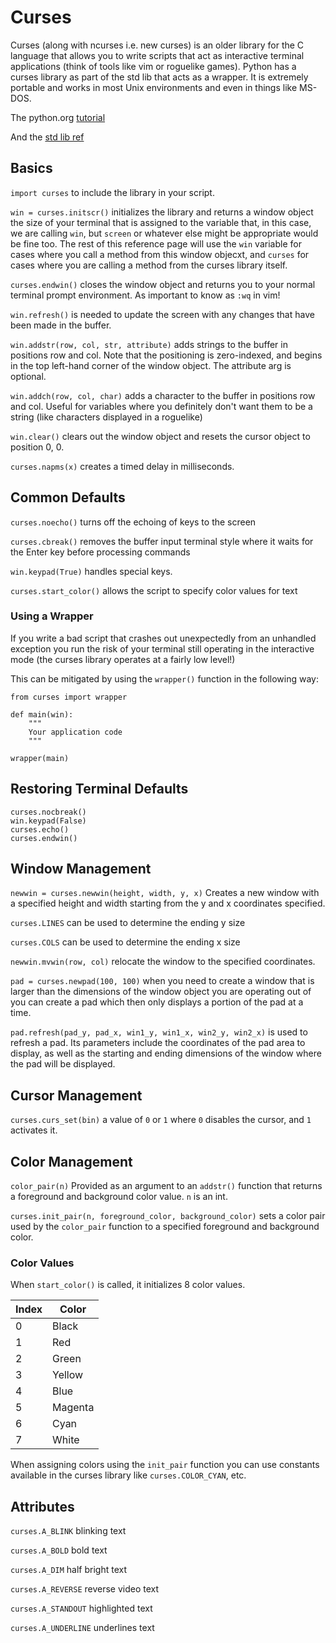 # Curses

Curses (along with ncurses i.e. new curses) is an older library for the C language that allows you to write scripts that act as interactive terminal applications (think of tools like vim or roguelike games). Python has a curses library as part of the std lib that acts as a wrapper. It is extremely portable and works in most Unix environments and even in things like MS-DOS.

The python.org [tutorial](https://docs.python.org/3/howto/curses.html#curses-howto)

And the [std lib ref](https://docs.python.org/3/library/curses.html)

## Basics

`import curses` to include the library in your script.

`win = curses.initscr()` initializes the library and returns a window object the size of your terminal that is assigned to the variable that, in this case, we are calling `win`, but `screen` or whatever else might be appropriate would be fine too. The rest of this reference page will use the `win` variable for cases where you call a method from this window objecxt, and `curses` for cases where you are calling a method from the curses library itself.

`curses.endwin()` closes the window object and returns you to your normal terminal prompt environment. As important to know as `:wq` in vim!

`win.refresh()` is needed to update the screen with any changes that have been made in the buffer.

`win.addstr(row, col, str, attribute)` adds strings to the buffer in positions row and col. Note that the positioning is zero-indexed, and begins in the top left-hand corner of the window object. The attribute arg is optional.

`win.addch(row, col, char)` adds a character to the buffer in positions row and col. Useful for variables where you definitely don't want them to be a string (like characters displayed in a roguelike)

`win.clear()` clears out the window object and resets the cursor object to position 0, 0.

`curses.napms(x)` creates a timed delay in milliseconds.

## Common Defaults

`curses.noecho()` turns off the echoing of keys to the screen

`curses.cbreak()` removes the buffer input terminal style where it waits for the Enter key before processing commands

`win.keypad(True)` handles special keys.

`curses.start_color()` allows the script to specify color values for text

### Using a Wrapper

If you write a bad script that crashes out unexpectedly from an unhandled exception you run the risk of your terminal still operating in the interactive mode (the curses library operates at a fairly low level!)

This can be mitigated by using the `wrapper()` function in the following way:

```
from curses import wrapper

def main(win):
    """
    Your application code
    """

wrapper(main)
```

## Restoring Terminal Defaults

```
curses.nocbreak()
win.keypad(False)
curses.echo()
curses.endwin()
```

## Window Management

`newwin = curses.newwin(height, width, y, x)` Creates a new window with a specified height and width starting from the y and x coordinates specified.

`curses.LINES` can be used to determine the ending y size

`curses.COLS` can be used to determine the ending x size

`newwin.mvwin(row, col)` relocate the window to the specified coordinates.

`pad = curses.newpad(100, 100)` when you need to create a window that is larger than the dimensions of the window object you are operating out of you can create a pad which then only displays a portion of the pad at a time.

`pad.refresh(pad_y, pad_x, win1_y, win1_x, win2_y, win2_x)` is used to refresh a pad. Its parameters include the coordinates of the pad area to display, as well as the starting and ending dimensions of the window where the pad will be displayed.

## Cursor Management

`curses.curs_set(bin)` a value of `0` or `1` where `0` disables the cursor, and `1` activates it.

## Color Management

`color_pair(n)` Provided as an argument to an `addstr()` function that returns a foreground and background color value. `n` is an int.

`curses.init_pair(n, foreground_color, background_color)` sets a color pair used by the `color_pair` function to a specified foreground and background color.

### Color Values

When `start_color()` is called, it initializes 8 color values.

| Index | Color   |
| ----- | -----   |
| 0     | Black   |
| 1     | Red     |
| 2     | Green   |
| 3     | Yellow  |
| 4     | Blue    |
| 5     | Magenta |
| 6     | Cyan    |
| 7     | White   |

When assigning colors using the `init_pair` function you can use constants available in the curses library like `curses.COLOR_CYAN`, etc.

## Attributes

`curses.A_BLINK` blinking text

`curses.A_BOLD` bold text

`curses.A_DIM` half bright text

`curses.A_REVERSE` reverse video text

`curses.A_STANDOUT` highlighted text

`curses.A_UNDERLINE` underlines text
